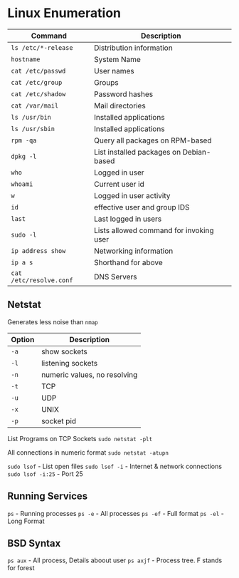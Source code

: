 # Linux Enumeration
| Command | Description |
| ------- | ----------- |
| `ls /etc/*-release` | Distribution information |
| `hostname` | System Name |
| `cat /etc/passwd` | User names |
| `cat /etc/group` | Groups |
| `cat /etc/shadow` | Password hashes |
| `cat /var/mail` | Mail directories |
| `ls /usr/bin` | Installed applications |
| `ls /usr/sbin` | Installed applications |
| `rpm -qa` | Query all packages on RPM-based |
| `dpkg -l` | List installed packages on Debian-based |
| `who` | Logged in user |
| `whoami` | Current user id |
| `w` | Logged in user activity |
| `id` | effective user and group IDS |
| `last` | Last logged in users |
| `sudo -l` | Lists allowed command for invoking user |
| `ip address show` | Networking information |
| `ip a s` | Shorthand for above |
| `cat /etc/resolve.conf` | DNS Servers |

## Netstat 
Generates less noise than `nmap`

| Option | Description |
| ------ | ----------- |
| `-a`   | show sockets |
| `-l`   | listening sockets |
| `-n`   | numeric values, no resolving |
| `-t`   | TCP |
| `-u`   | UDP |
| `-x`   | UNIX |
| `-p`   | socket pid |

List Programs on TCP Sockets
`sudo netstat -plt`

All connections in numeric format
`sudo netstat -atupn`

`sudo lsof` - List open files
`sudo lsof -i` - Internet & network connections
`sudo lsof -i:25` - Port 25

## Running Services
`ps` - Running processes
`ps -e` - All processes
`ps -ef` - Full format
`ps -el` - Long Format

## BSD Syntax
`ps aux` - All process, Details aboout user
`ps axjf` - Process tree. F stands for forest
